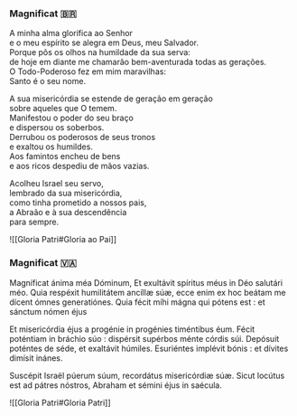 ### Magnificat 🇧🇷

A minha alma glorifica ao Senhor   
e o meu espírito se alegra em Deus, meu Salvador.   
Porque pôs os olhos na humildade da sua serva:   
de hoje em diante me chamarão bem-aventurada todas as gerações.   
O Todo-Poderoso fez em mim maravilhas:   
Santo é o seu nome.

A sua misericórdia se estende de geração em geração   
sobre aqueles que O temem.   
Manifestou o poder do seu braço   
e dispersou os soberbos.   
Derrubou os poderosos de seus tronos   
e exaltou os humildes.   
Aos famintos encheu de bens   
e aos ricos despediu de mãos vazias.   

Acolheu Israel seu servo,   
lembrado da sua misericórdia,   
como tinha prometido a nossos pais,   
a Abraão e à sua descendência   
para sempre.   

![[Gloria Patri#Gloria ao Pai]]

### Magnificat 🇻🇦

Magníficat ánima méa Dóminum,
Et exultávit spíritus méus in Déo salutári méo.
Quia respéxit humilitátem ancíllæ súæ,
ecce enim ex hoc beátam me dícent ómnes generatiónes.
Quia fécit míhi mágna qui pótens est :
et sánctum nómen éjus

Et misericórdia éjus a progénie in progénies timéntibus éum.
Fécit poténtiam in bráchio súo :
dispérsit supérbos ménte córdis súi.
Depósuit poténtes de séde,
et exaltávit húmiles.
Esuriéntes implévit bónis :
et dívites dimísit inánes.

Suscépit Israël púerum súum,
recordátus misericórdiæ súæ.
Sicut locútus est ad pátres nóstros,
Abraham et sémini éjus in saécula.

![[Gloria Patri#Gloria Patri]]
